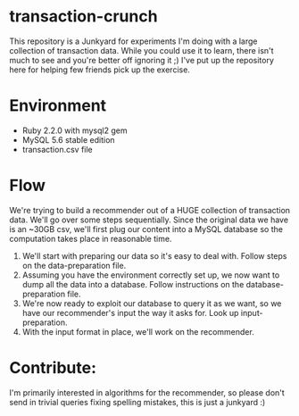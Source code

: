 # transaction-crunch

This repository is a Junkyard for experiments I'm doing with a large collection of transaction data. While you could use it to learn, there isn't much to see and you're better off ignoring it ;) I've put up the repository here for helping few friends pick up the exercise.

# Environment
* Ruby 2.2.0 with mysql2 gem
* MySQL 5.6 stable edition
* transaction.csv file

# Flow

We're trying to build a recommender out of a HUGE collection of transaction data. We'll go over some steps sequentially. Since the original data we have is an ~30GB csv, we'll first plug our content into a MySQL database so the computation takes place in reasonable time.

1. We'll start with preparing our data so it's easy to deal with. Follow steps on the data-preparation file.
2. Assuming you have the environment correctly set up, we now want to dump all the data into a database. Follow instructions on the database-preparation file.
3. We're now ready to exploit our database to query it as we want, so we have our recommender's input the way it asks for. Look up input-preparation.
4. With the input format in place, we'll work on the recommender.

# Contribute: 

I'm primarily interested in algorithms for the recommender, so please don't send in trivial queries fixing spelling mistakes, this is just a junkyard :)

